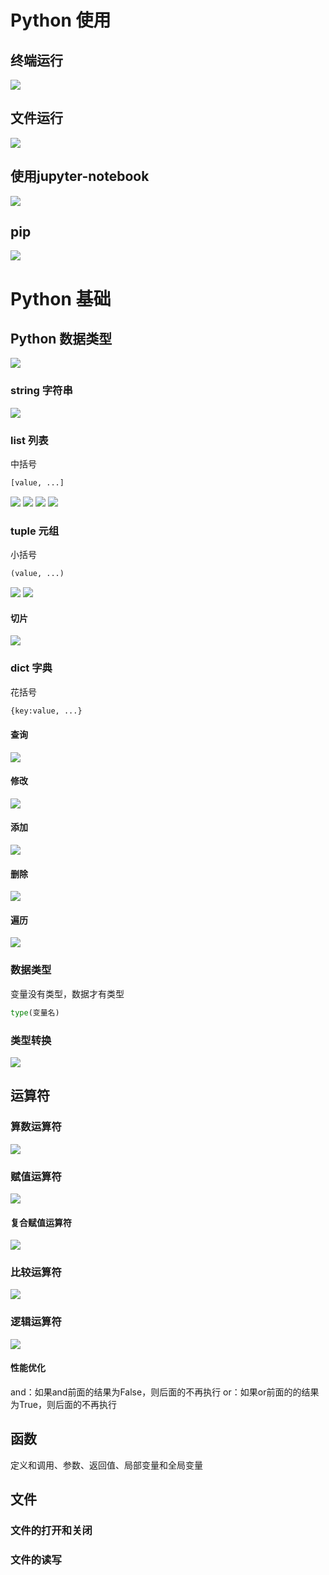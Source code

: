 # Python 使用

## 终端运行

![](resources/2023-05-23-14-25-01.png)

## 文件运行

![](resources/2023-05-23-14-30-56.png)

## 使用jupyter-notebook

![](resources/2023-05-23-14-38-04.png)

## pip

![](resources/2023-05-23-14-25-21.png)

# Python 基础

## Python 数据类型

![](resources/2023-05-23-14-39-56.png)

### string 字符串

![](resources/2023-05-23-15-14-43.png)

### list 列表

中括号
```py
[value, ...]
```

![](resources/2023-05-23-15-17-44.png)
![](resources/2023-05-23-15-19-08.png)
![](resources/2023-05-23-15-21-07.png)
![](resources/2023-05-23-15-22-10.png)

### tuple 元组

小括号
```py
(value, ...)
```

![](resources/2023-05-23-15-25-05.png)
![](resources/2023-05-23-15-25-17.png)

#### 切片

![](resources/2023-05-23-15-27-05.png)

### dict 字典

花括号
```py
{key:value, ...}
```

#### 查询

![](resources/2023-05-23-15-29-54.png)

#### 修改

![](resources/2023-05-23-15-31-45.png)

#### 添加

![](resources/2023-05-23-15-33-42.png)

#### 删除

![](resources/2023-05-23-15-35-46.png)

#### 遍历

![](resources/2023-05-23-15-40-53.png)

### 数据类型

变量没有类型，数据才有类型

```py
type(变量名)
```

### 类型转换

![](resources/2023-05-23-14-48-56.png)

## 运算符

### 算数运算符

![](resources/2023-05-23-14-56-35.png)

### 赋值运算符

![](resources/2023-05-23-14-57-57.png)

#### 复合赋值运算符

![](resources/2023-05-23-14-59-53.png)

### 比较运算符

![](resources/2023-05-23-15-01-06.png)

### 逻辑运算符

![](resources/2023-05-23-15-01-37.png)

#### 性能优化

and：如果and前面的结果为False，则后面的不再执行
or：如果or前面的的结果为True，则后面的不再执行

## 函数

定义和调用、参数、返回值、局部变量和全局变量

## 文件

### 文件的打开和关闭

### 文件的读写
